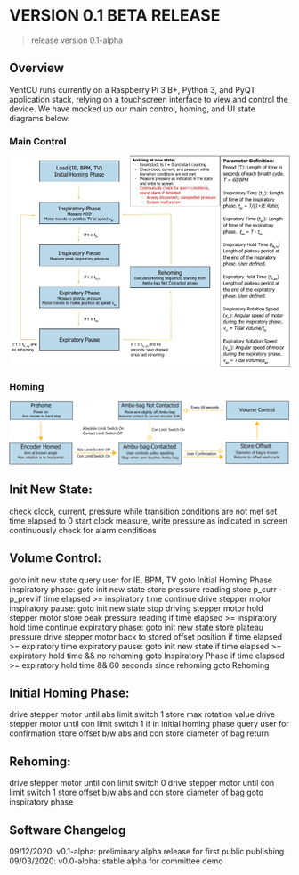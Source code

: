 # VERSION 0.1 BETA RELEASE
> release version 0.1-alpha

## Overview
VentCU runs currently on a Raspberry Pi 3 B+, Python 3, and PyQT application stack, relying on a touchscreen interface to view and control the device. We have mocked up our main control, homing, and UI state diagrams below:
### Main Control
![main control](software/documentation/main_control_fsm.jpg)
### Homing
![homing](software/documentation/homing_fsm.png)

## Init New State:
check clock, current, pressure while transition conditions are not met
set time elapsed to 0
start clock
measure, write pressure as indicated in screen
continuously check for alarm conditions

## Volume Control:
goto init new state
query user for IE, BPM, TV
goto Initial Homing Phase
inspiratory phase:
goto init new state
store pressure reading 
store p_curr - p_prev
if time elapsed >= inspiratory time
continue
drive stepper motor
inspiratory pause:
goto init new state
stop driving stepper motor
hold stepper motor
store peak pressure reading
if time elapsed >= inspiratory hold time
continue
expiratory phase:
goto init new state
store plateau pressure
drive stepper motor back to stored offset position
if time elapsed >= expiratory time
expiratory pause:
goto init new state
if time elapsed >= expiratory hold time && no rehoming
goto Inspiratory Phase
if time elapsed >= expiratory hold time && 60 seconds since rehoming
goto Rehoming


## Initial Homing Phase:
drive stepper motor until abs limit switch 1
store max rotation value
drive stepper motor until con limit switch 1
 if in initial homing phase
query user for confirmation
store offset b/w abs and con
store diameter of bag
return


## Rehoming:
drive stepper motor until con limit switch 0
drive stepper motor until con limit switch 1
store offset b/w abs and con
store diameter of bag
goto inspiratory phase

## Software Changelog
09/12/2020: v0.1-alpha: preliminary alpha release for first public publishing
09/03/2020: v0.0-alpha: stable alpha for committee demo